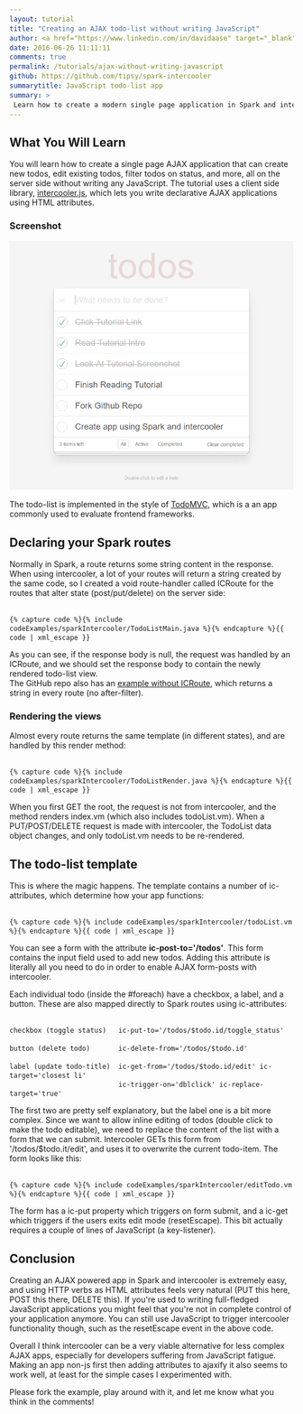 ```yaml
---
layout: tutorial
title: "Creating an AJAX todo-list without writing JavaScript"
author: <a href="https://www.linkedin.com/in/davidaase" target="_blank">David Åse</a>
date: 2016-06-26 11:11:11
comments: true
permalink: /tutorials/ajax-without-writing-javascript
github: https://github.com/tipsy/spark-intercooler
summarytitle: JavaScript todo-list app
summary: >
 Learn how to create a modern single page application in Spark and intercooler.js without writing JavaScript.
---
```


## What You Will Learn
You will learn how to create a single page AJAX application that can create new todos, edit existing todos, filter todos on status, and more, all on the server side without writing any JavaScript. The tutorial uses a client side library, <a href="http://intercoolerjs.org/" target="_blank">intercooler.js</a>, which lets you write declarative AJAX applications using HTML attributes.

### Screenshot

<img src="/img/posts/sparkIntercooler/todoList.png" alt="Application Screenshot">

The todo-list is implemented in the style of <a href="http://todomvc.com/" target="_blank">TodoMVC</a>, which is a an app commonly used to evaluate frontend frameworks.

## Declaring your Spark routes
Normally in Spark, a route returns some string content in the response. When using intercooler, a lot of your routes will return a string created by the same code, so I created a void route-handler called ICRoute for the routes that alter state (post/put/delete) on the server side:
<pre><code class="language-java">
{% capture code %}{% include codeExamples/sparkIntercooler/TodoListMain.java %}{% endcapture %}{{ code | xml_escape }}
</code></pre>

As you can see, if the response body is null, the request was handled by an ICRoute, and we should set the response body to contain the newly rendered todo-list view.  
The GitHub repo also has an <a href="https://github.com/tipsy/spark-intercooler/blob/master/src/main/java/BasicTodoList.java" target="_blank">example without ICRoute</a>, which returns a string in every route (no after-filter).

### Rendering the views
Almost every route returns the same template (in different states), and are handled by this render method:
<pre><code class="language-java">
{% capture code %}{% include codeExamples/sparkIntercooler/TodoListRender.java %}{% endcapture %}{{ code | xml_escape }}
</code></pre>
When you first GET the root, the request is not from intercooler, and the method renders index.vm (which also includes todoList.vm). When a PUT/POST/DELETE request is made with intercooler, the TodoList data object changes, and only todoList.vm needs to be re-rendered.

## The todo-list template
This is where the magic happens. The template contains a number of ic-attributes, which determine how your app functions:
<pre><code class="language-markup">
{% capture code %}{% include codeExamples/sparkIntercooler/todoList.vm %}{% endcapture %}{{ code | xml_escape }}
</code></pre>

You can see a form with the attribute **ic-post-to='/todos'**. This form contains the input field used to add new todos. Adding this attribute is literally all you need to do in order to enable AJAX form-posts with intercooler.

Each individual todo (inside the #foreach) have a checkbox, a label, and a button. These are also mapped directly to Spark routes using ic-attributes:
<pre><code class="language-java">
checkbox (toggle status)   ic-put-to='/todos/$todo.id/toggle_status'

button (delete todo)       ic-delete-from='/todos/$todo.id'

label (update todo-title)  ic-get-from='/todos/$todo.id/edit' ic-target='closest li'
                           ic-trigger-on='dblclick' ic-replace-target='true'
</code></pre>

The first two are pretty self explanatory, but the label one is a bit more complex. Since we want to allow inline editing of todos (double click to make the todo editable), we need to replace the content of the list with a form that we can submit. Intercooler GETs this form from '/todos/$todo.it/edit', and uses it to overwrite the current todo-item. The form looks like this:

<pre><code class="language-markup">
{% capture code %}{% include codeExamples/sparkIntercooler/editTodo.vm %}{% endcapture %}{{ code | xml_escape }}
</code></pre>

The form has a ic-put property which triggers on form submit, and a ic-get which triggers if the users exits edit mode (resetEscape). This bit actually requires a couple of lines of JavaScript (a key-listener).

## Conclusion
Creating an AJAX powered app in Spark and intercooler is extremely easy, and using HTTP verbs as HTML attributes feels very natural (PUT this here, POST this there, DELETE this). If you're used to writing full-fledged JavaScript applications you might feel that you're not in complete control of your application anymore. You can still use JavaScript to trigger intercooler functionality though, such as the resetEscape event in the above code.

Overall I think intercooler can be a very viable alternative for less complex AJAX apps, especially for developers suffering from JavaScript fatigue. Making an app non-js first then adding attributes to ajaxify it also seems to work well, at least for the simple cases I experimented with.

Please fork the example, play around with it, and let me know what you think in the comments!